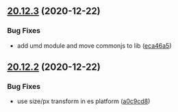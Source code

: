 ## [20.12.3](https://github.com/growingio/gio-design-tokens/compare/v20.12.2...v20.12.3) (2020-12-22)

### Bug Fixes

- add umd module and move commonjs to lib ([eca46a5](https://github.com/growingio/gio-design-tokens/commit/eca46a54eabb64f6aafd026ca60d61d74eaed468))

## [20.12.2](https://github.com/growingio/gio-design-tokens/compare/a0c9cd855a768d5e1cee5889e2498e278c12ca87...v20.12.2) (2020-12-22)

### Bug Fixes

- use size/px transform in es platform ([a0c9cd8](https://github.com/growingio/gio-design-tokens/commit/a0c9cd855a768d5e1cee5889e2498e278c12ca87))
